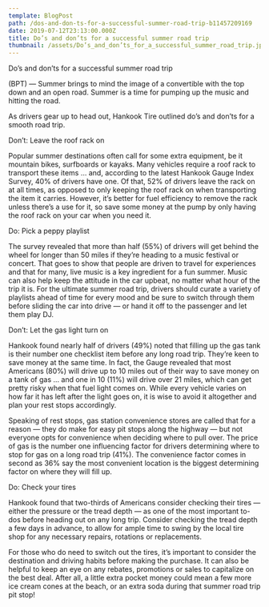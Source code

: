 ```yaml
---
template: BlogPost
path: /dos-and-don-ts-for-a-successful-summer-road-trip-b11457209169
date: 2019-07-12T23:13:00.000Z
title: Do’s and don’ts for a successful summer road trip
thumbnail: /assets/Do’s_and_don’ts_for_a_successful_summer_road_trip.jpeg
---
```

<!--StartFragment-->

Do’s and don’ts for a successful summer road trip

(BPT) — Summer brings to mind the image of a convertible with the top down and an open road. Summer is a time for pumping up the music and hitting the road.

As drivers gear up to head out, Hankook Tire outlined do’s and don’ts for a smooth road trip.

Don’t: Leave the roof rack on

Popular summer destinations often call for some extra equipment, be it mountain bikes, surfboards or kayaks. Many vehicles require a roof rack to transport these items … and, according to the latest Hankook Gauge Index Survey, 40% of drivers have one. Of that, 52% of drivers leave the rack on at all times, as opposed to only keeping the roof rack on when transporting the item it carries. However, it’s better for fuel efficiency to remove the rack unless there’s a use for it, so save some money at the pump by only having the roof rack on your car when you need it.

Do: Pick a peppy playlist

The survey revealed that more than half (55%) of drivers will get behind the wheel for longer than 50 miles if they’re heading to a music festival or concert. That goes to show that people are driven to travel for experiences and that for many, live music is a key ingredient for a fun summer. Music can also help keep the attitude in the car upbeat, no matter what hour of the trip it is. For the ultimate summer road trip, drivers should curate a variety of playlists ahead of time for every mood and be sure to switch through them before sliding the car into drive — or hand it off to the passenger and let them play DJ.

Don’t: Let the gas light turn on

Hankook found nearly half of drivers (49%) noted that filling up the gas tank is their number one checklist item before any long road trip. They’re keen to save money at the same time. In fact, the Gauge revealed that most Americans (80%) will drive up to 10 miles out of their way to save money on a tank of gas … and one in 10 (11%) will drive over 21 miles, which can get pretty risky when that fuel light comes on. While every vehicle varies on how far it has left after the light goes on, it is wise to avoid it altogether and plan your rest stops accordingly.

Speaking of rest stops, gas station convenience stores are called that for a reason — they do make for easy pit stops along the highway — but not everyone opts for convenience when deciding where to pull over. The price of gas is the number one influencing factor for drivers determining where to stop for gas on a long road trip (41%). The convenience factor comes in second as 36% say the most convenient location is the biggest determining factor on where they will fill up.

Do: Check your tires

Hankook found that two-thirds of Americans consider checking their tires — either the pressure or the tread depth — as one of the most important to-dos before heading out on any long trip. Consider checking the tread depth a few days in advance, to allow for ample time to swing by the local tire shop for any necessary repairs, rotations or replacements.

For those who do need to switch out the tires, it’s important to consider the destination and driving habits before making the purchase. It can also be helpful to keep an eye on any rebates, promotions or sales to capitalize on the best deal. After all, a little extra pocket money could mean a few more ice cream cones at the beach, or an extra soda during that summer road trip pit stop!

<!--EndFragment-->
